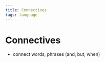 ```yaml
---
title: Connectives
tags: language
---
```


# Connectives
- connect words, phrases (and, but, when)












































































